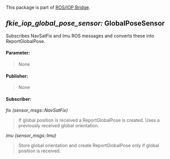 This package is part of [ROS/IOP Bridge](https://github.com/fkie/iop_core/blob/master/README.md).


## _fkie_iop_global_pose_sensor:_ GlobalPoseSensor

Subscribes NavSatFix and Imu ROS messages and converts these into ReportGlobalPose. 

#### Parameter:

> None

#### Publisher:

> None

#### Subscriber:

_fix (sensor_msgs::NavSatFix)_

> If global position is received a ReportGlobalPose is created. Uses a previously received global orientation.

_imu (sensor_msgs::Imu)_

> Store global orientation and create ReportGlobalPose only if global position is received.
